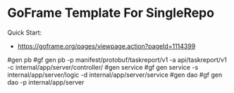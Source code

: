# GoFrame Template For SingleRepo

Quick Start: 
- https://goframe.org/pages/viewpage.action?pageId=1114399

#gen pb
#gf gen pb -p manifest/protobuf/taskreport/v1 -a api/taskreport/v1 -c internal/app/server/controller/
#gen service
#gf gen service -s internal/app/server/logic -d internal/app/server/service
#gen dao
#gf gen dao -p internal/app/server